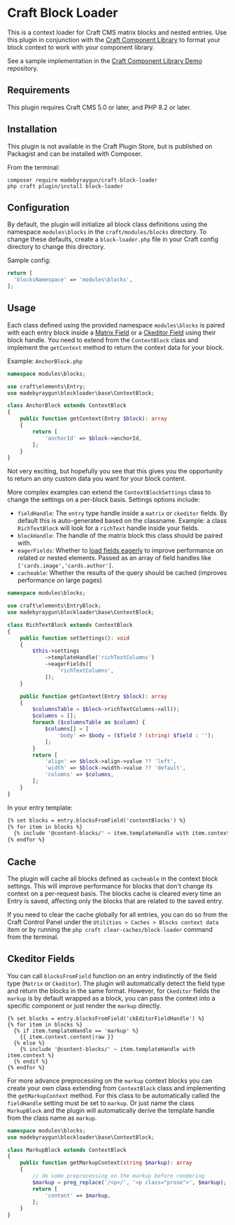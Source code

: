 # Craft Block Loader

This is a context loader for Craft CMS matrix blocks and nested entries. Use this plugin in conjunction with the [Craft Component Library](https://github.com/madebyraygun/craft-component-library) to format your block context to work with your component library.

See a sample implementation in the [Craft Component Library Demo](https://github.com/madebyraygun/craft-component-library-demo) repository.

## Requirements

This plugin requires Craft CMS 5.0 or later, and PHP 8.2 or later.

## Installation

This plugin is not available in the Craft Plugin Store, but is published on Packagist and can be installed with Composer.

From the terminal:

```
composer require madebyraygun/craft-block-loader
php craft plugin/install block-loader
```

## Configuration
By default, the plugin will initialize all block class definitions using the namespace `modules\blocks` in the `craft/modules/blocks` directory.
To change these defaults, create a `block-loader.php` file in your Craft config directory to change this directory.

Sample config:
```php
return [
  'blocksNamespace' => 'modules\blocks',
];
```

## Usage
Each class defined using the provided namespace `modules\blocks` is paired with each entry block inside a [Matrix Field](https://docs.craftcms.com/api/v5/craft-fields-matrix.html#matrix) or a [Ckeditor Field](https://github.com/craftcms/ckeditor) using their block handle. You need to extend from the `ContextBlock` class and implement the `getContext` method to return the context data for your block.

Example:
`AnchorBlock.php`
```php
namespace modules\blocks;

use craft\elements\Entry;
use madebyraygun\blockloader\base\ContextBlock;

class AnchorBlock extends ContextBlock
{
    public function getContext(Entry $block): array
    {
        return [
            'anchorId' => $block->anchorId,
        ];
    }
}
```

Not very exciting, but hopefully you see that this gives you the opportunity to return an _any_ custom data you want for your block content.

More complex examples can extend the `ContextBlockSettings` class to change the settings on a per-block basis. Settings options include:
* `fieldHandle`: The `entry` type handle inside a `matrix` or `ckeditor` fields. By default this is auto-generated based on the classname. Example: a class `RichTextBlock` will look for a `richText` handle inside your fields.
* `blockHandle`: The handle of the matrix block this class should be paired with.
* `eagerFields`: Whether to [load fields eagerly](https://craftcms.com/docs/5.x/development/eager-loading.html) to improve performance on related or nested elements. Passed as an array of field handles like `['cards.image','cards.author']`.
* `cacheable`: Whether the results of the query should be cached (improves performance on large pages)

```php
namespace modules\blocks;

use craft\elements\EntryBlock;
use madebyraygun\blockloader\base\ContextBlock;

class RichTextBlock extends ContextBlock
{
    public function setSettings(): void
    {
        $this->settings
            ->templateHandle('richTextColumns')
            ->eagerFields([
                'richTextColumns',
            ]);
    }

    public function getContext(Entry $block): array
    {
        $columnsTable = $block->richTextColumns->all();
        $columns = [];
        foreach ($columnsTable as $column) {
            $columns[] = [
                'body' => $body = ($field ? (string) $field : '');
            ];
        }
        return [
            'align' => $block->align->value ?? 'left',
            'width' => $block->width->value ?? 'default',
            'columns' => $columns,
        ];
    }
}
```

In your entry template:

```html
{% set blocks = entry.blocksFromField('contentBlocks') %}
{% for item in blocks %}
  {% include '@content-blocks/' ~ item.templateHandle with item.context %}
{% endfor %}
```

## Cache
The plugin will cache all blocks defined as `cacheable` in the context block settings. This will improve performance for blocks that don't change its context on a per-request basis. The blocks cache is cleared every time an Entry is saved, affecting only the blocks that are related to the saved entry.

If you need to clear the cache globally for all entries, you can do so from the Craft Control Panel under the `Utilities > Caches > Blocks context data` item or by running the `php craft clear-caches/block-loader` command from the terminal.


## Ckeditor Fields
You can call `blocksFromField` function on an entry indistinctly of the field type (`Matrix` or `Ckeditor`). The plugin will automatically detect the field type and return the blocks in the same format. However, for `Ckeditor` fields the `markup` is by default wrapped as a block, you can pass the context into a specific component or just render the `markup` directly.

```twig
{% set blocks = entry.blocksFromField('ckEditorFieldHandle') %}
{% for item in blocks %}
  {% if item.templateHandle == 'markup' %}
    {{ item.context.content|raw }}
  {% else %}
    {% include '@content-blocks/' ~ item.templateHandle with item.context %}
  {% endif %}
{% endfor %}
```

For more advance preprocessing on the `markup` context blocks you can create your own class extending from `ContextBlock` class and implementing the `getMarkupContext` method. For this class to be automatically called the `fieldHandle` setting must be set to `markup`. Or just name the class `MarkupBlock` and the plugin will automatically derive the template handle from the class name as `markup`.

```php
namespace modules\blocks;
use madebyraygun\blockloader\base\ContextBlock;

class MarkupBlock extends ContextBlock
{
    public function getMarkupContext(string $markup): array
    {
        // do some preprocessing on the markup before rendering
        $markup = preg_replace('/<p>/', '<p class="prose">', $markup);
        return [
            'content' => $markup,
        ];
    }
}
```
